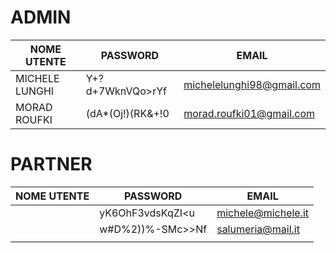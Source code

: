# ADMIN

| NOME UTENTE    | PASSWORD          | EMAIL                     |
| -------------- | ----------------- | ------------------------- |
| MICHELE LUNGHI | Y+?d+7WknVQo>rYf  | michelelunghi98@gmail.com |
| MORAD ROUFKI   | (dA\*(Oj!)(RK&+!0 | morad.roufki01@gmail.com  |

# PARTNER

| NOME UTENTE | PASSWORD         | EMAIL              |
| ----------- | ---------------- | ------------------ |
|             | yK6OhF3vdsKqZI<u | michele@michele.it |
|             | w#D%2))%-SMc>>Nf | salumeria@mail.it  |
|             |                  |                    |
